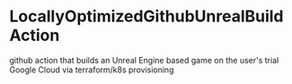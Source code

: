 # LocallyOptimizedGithubUnrealBuildAction
github action that builds an Unreal Engine based game on the user's trial Google Cloud via terraform/k8s provisioning
